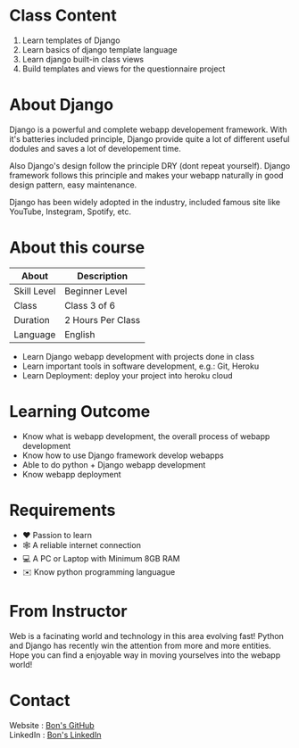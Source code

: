# Class Content

1. Learn templates of Django
2. Learn basics of django template language
3. Learn django built-in class views
4. Build templates and views for the questionnaire project

# About Django

Django is a powerful and complete webapp developement framework. With it's batteries included principle, Django provide quite a lot of different useful dodules and saves a lot of developement time.

Also Django's design follow the principle DRY (dont repeat yourself). Django framework follows this principle and makes your webapp naturally in good design pattern, easy maintenance.

Django has been widely adopted in the industry, included famous site like YouTube, Instegram, Spotify, etc.

# About this course

| About	     | Description      |
|------------|------------------|
|Skill Level | Beginner Level   |
|Class       | Class 3 of 6     |
|Duration	 | 2 Hours Per Class|
|Language	 | English          |

- Learn Django webapp development with projects done in class
- Learn important tools in software development, e.g.: Git, Heroku
- Learn Deployment: deploy your project into heroku cloud

# Learning Outcome

- Know what is webapp development, the overall process of webapp development
- Know how to use Django framework develop webapps
- Able to do python + Django webapp development
- Know webapp deployment

# Requirements

- ❤️ Passion to learn
- 🕸️ A reliable internet connection
- 💻 A PC or Laptop with Minimum 8GB RAM
- ✉️ Know python programming languague

# From Instructor

Web is a facinating world and technology in this area evolving fast! Python and Django has recently win the attention from more and more entities. Hope you can find a enjoyable way in moving yourselves into the webapp world!

# Contact

Website : [Bon's GitHub](https://github.com/bon-netizen/)  
LinkedIn : [Bon's LinkedIn](https://www.linkedin.com/in/bon-netizen/)  